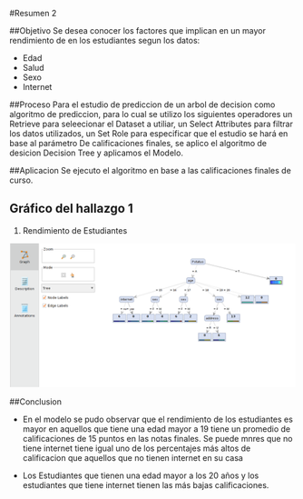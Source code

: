 #Resumen 2

##Objetivo 
Se desea conocer los factores que implican en un mayor rendimiento de en los estudiantes segun los datos: 

* Edad
* Salud 
* Sexo
* Internet

##Proceso
Para el estudio de prediccion de un arbol de decision como algoritmo de prediccion, para lo cual se utilizo los siguientes operadores un Retrieve para seleecionar el Dataset a utiliar, un Select Attributes para filtrar los datos utilizados, un Set Role para especificar que el estudio se hará en base al parámetro De calificaciones finales, se aplico el algoritmo de desicion Decision Tree y aplicamos el Modelo.


##Aplicacion
Se ejecuto el algoritmo en base a las calificaciones finales de curso. 

## Gráfico del hallazgo 1

1. Rendimiento de Estudiantes

![Rendimiento de Estudiantes](https://github.com/CarminaHerrera/uasb_analytics/blob/master/Resultado2.png "Rendimiento de Estudiantes")

##Conclusion

* En el modelo se pudo observar que el rendimiento de los estudiantes es mayor en aquellos que tiene una edad mayor a 19 tiene un promedio de calificaciones de 15 puntos en las notas finales. Se puede mnres que no tiene internet tiene igual uno de los percentajes más altos de calificacion que aquellos que no tienen internet en su casa 

* Los Estudiantes que tienen una edad mayor a los 20 años y los estudiantes que tiene internet tienen  las más bajas calificaciones. 








